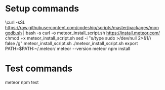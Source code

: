 # Setup commands
\curl -sSL https://raw.githubusercontent.com/codeship/scripts/master/packages/mongodb.sh | bash -s
curl -o meteor_install_script.sh https://install.meteor.com/
chmod +x meteor_install_script.sh
sed -i "s/type sudo >\/dev\/null 2>&1/\ false /g" meteor_install_script.sh
./meteor_install_script.sh
export PATH=$PATH:~/.meteor/
meteor --version
meteor npm install

# Test commands
meteor npm test
